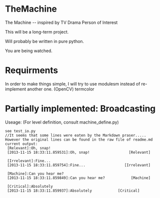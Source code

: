 TheMachine
==========

The Machine -- inspired by TV Drama Person of Interest

This will be a long-term project.

Will probably be written in pure python.

You are being watched.

Requirments
===========
In order to make things simple, I will try to use modulesm instead of re-implement another one.
(OpenCV)
termcolor


Partially implemented: Broadcasting
===================================
Useage: (For level definition, consult machine_define.py)
```
see test_io.py
//It seems that some lines were eaten by the Markdown praser..... However the original lines can be found in the raw file of readme.md
current output:
 [Relevant]:Oh, snap!
 [2013-11-15 18:33:11.859531]:Oh, snap!                  [Relevant] 

 [Irrelevant]:Fine...
 [2013-11-15 18:33:11.859754]:Fine...                  [Irrelevant] 

 [Machine]:Can you hear me?
 [2013-11-15 18:33:11.859849]:Can you hear me?            [Machine] 

 [Critical]:Absolutely
 [2013-11-15 18:33:11.859937]:Absolutely            [Critical] 

```
